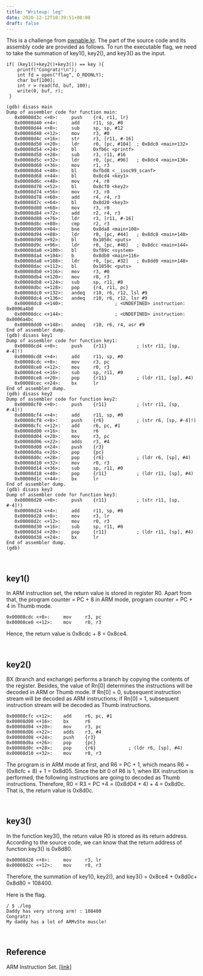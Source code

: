 ```yaml
---
title: "Writeup: leg"
date: 2020-12-12T10:39:51+08:00
draft: false
---
```


This is a challenge from [pwnable.kr](https://pwnable.kr/). The part of the source code and its assembly code are provided as follows. To run the executable flag, we need to take the summation of key1(), key2(), and key3() as the input. 

```
if( (key1()+key2()+key3()) == key ){
    printf("Congratz!\n");
    int fd = open("flag", O_RDONLY);
    char buf[100];
    int r = read(fd, buf, 100);
    write(0, buf, r);
 }
```

```
(gdb) disass main
Dump of assembler code for function main:
   0x00008d3c <+0>:     push    {r4, r11, lr}
   0x00008d40 <+4>:     add     r11, sp, #8
   0x00008d44 <+8>:     sub     sp, sp, #12
   0x00008d48 <+12>:    mov     r3, #0
   0x00008d4c <+16>:    str     r3, [r11, #-16]
   0x00008d50 <+20>:    ldr     r0, [pc, #104]  ; 0x8dc0 <main+132>
   0x00008d54 <+24>:    bl      0xfb6c <printf>
   0x00008d58 <+28>:    sub     r3, r11, #16
   0x00008d5c <+32>:    ldr     r0, [pc, #96]   ; 0x8dc4 <main+136>
   0x00008d60 <+36>:    mov     r1, r3
   0x00008d64 <+40>:    bl      0xfbd8 <__isoc99_scanf>
   0x00008d68 <+44>:    bl      0x8cd4 <key1>
   0x00008d6c <+48>:    mov     r4, r0
   0x00008d70 <+52>:    bl      0x8cf0 <key2>
   0x00008d74 <+56>:    mov     r3, r0
   0x00008d78 <+60>:    add     r4, r4, r3
   0x00008d7c <+64>:    bl      0x8d20 <key3>
   0x00008d80 <+68>:    mov     r3, r0
   0x00008d84 <+72>:    add     r2, r4, r3
   0x00008d88 <+76>:    ldr     r3, [r11, #-16]
   0x00008d8c <+80>:    cmp     r2, r3
   0x00008d90 <+84>:    bne     0x8da8 <main+108>
   0x00008d94 <+88>:    ldr     r0, [pc, #44]   ; 0x8dc8 <main+140>
   0x00008d98 <+92>:    bl      0x1050c <puts>
   0x00008d9c <+96>:    ldr     r0, [pc, #40]   ; 0x8dcc <main+144>
   0x00008da0 <+100>:   bl      0xf89c <system>
   0x00008da4 <+104>:   b       0x8db0 <main+116>
   0x00008da8 <+108>:   ldr     r0, [pc, #32]   ; 0x8dd0 <main+148>
   0x00008dac <+112>:   bl      0x1050c <puts>
   0x00008db0 <+116>:   mov     r3, #0
   0x00008db4 <+120>:   mov     r0, r3           
   0x00008db8 <+124>:   sub     sp, r11, #8         
   0x00008dbc <+128>:   pop     {r4, r11, pc}            
   0x00008dc0 <+132>:   andeq   r10, r6, r12, lsl #9            
   0x00008dc4 <+136>:   andeq   r10, r6, r12, lsr #9          
   0x00008dc8 <+140>:                   ; <UNDEFINED> instruction: 0x0006a4b0
   0x00008dcc <+144>:                   ; <UNDEFINED> instruction: 0x0006a4bc
   0x00008dd0 <+148>:   andeq   r10, r6, r4, asr #9           
End of assembler dump.            
(gdb) disass key1
Dump of assembler code for function key1:
   0x00008cd4 <+0>:     push    {r11}           ; (str r11, [sp, #-4]!)
   0x00008cd8 <+4>:     add     r11, sp, #0
   0x00008cdc <+8>:     mov     r3, pc
   0x00008ce0 <+12>:    mov     r0, r3
   0x00008ce4 <+16>:    sub     sp, r11, #0
   0x00008ce8 <+20>:    pop     {r11}           ; (ldr r11, [sp], #4)
   0x00008cec <+24>:    bx      lr
End of assembler dump.
(gdb) disass key2
Dump of assembler code for function key2:
   0x00008cf0 <+0>:     push    {r11}           ; (str r11, [sp, #-4]!)
   0x00008cf4 <+4>:     add     r11, sp, #0
   0x00008cf8 <+8>:     push    {r6}            ; (str r6, [sp, #-4]!)
   0x00008cfc <+12>:    add     r6, pc, #1
   0x00008d00 <+16>:    bx      r6
   0x00008d04 <+20>:    mov     r3, pc
   0x00008d06 <+22>:    adds    r3, #4
   0x00008d08 <+24>:    push    {r3}
   0x00008d0a <+26>:    pop     {pc}
   0x00008d0c <+28>:    pop     {r6}            ; (ldr r6, [sp], #4)
   0x00008d10 <+32>:    mov     r0, r3
   0x00008d14 <+36>:    sub     sp, r11, #0
   0x00008d18 <+40>:    pop     {r11}           ; (ldr r11, [sp], #4)
   0x00008d1c <+44>:    bx      lr
End of assembler dump.
(gdb) disass key3
Dump of assembler code for function key3:
   0x00008d20 <+0>:     push    {r11}           ; (str r11, [sp, #-4]!)
   0x00008d24 <+4>:     add     r11, sp, #0
   0x00008d28 <+8>:     mov     r3, lr
   0x00008d2c <+12>:    mov     r0, r3
   0x00008d30 <+16>:    sub     sp, r11, #0
   0x00008d34 <+20>:    pop     {r11}           ; (ldr r11, [sp], #4)
   0x00008d38 <+24>:    bx      lr
End of assembler dump.
(gdb)
```

<br>

## key1()

In ARM instruction set, the return value is stored in register R0. Apart from that, the program counter = PC + 8 in ARM mode, program counter = PC + 4 in Thumb mode. 

```
0x00008cdc <+8>:     mov     r3, pc
0x00008ce0 <+12>:    mov     r0, r3
```

Hence, the return value is 0x8cdc + 8 = 0x8ce4. 

<br>

## key2()

BX (branch and exchange) performs a branch by copying the contents of the register. Besides, the value of Rn[0] determines the instructions will be decoded in ARM or Thumb mode. If Rn[0] = 0, subsequent instruction stream will be decoded as ARM instructions; if Rn[0] = 1, subsequent instruction stream will be decoded as Thumb instructions. 

```
0x00008cfc <+12>:    add     r6, pc, #1
0x00008d00 <+16>:    bx      r6
0x00008d04 <+20>:    mov     r3, pc
0x00008d06 <+22>:    adds    r3, #4
0x00008d08 <+24>:    push    {r3}
0x00008d0a <+26>:    pop     {pc}
0x00008d0c <+28>:    pop     {r6}            ; (ldr r6, [sp], #4)
0x00008d10 <+32>:    mov     r0, r3
```

The program is in ARM mode at first, and R6 = PC + 1, which means R6 = (0x8cfc + 8) + 1 = 0x8d05. Since the bit 0 of R6 is 1, when BX instruction is performed, the following instructions are going to decoded as Thumb instructions. Therefore, R0 = R3 = PC +4 = (0x8d04 + 4) + 4 = 0x8d0c. That is, the return value is 0x8d0c. 

<br>

## key3()

In the function key3(), the return value R0 is stored as its return address. According to the source code, we can know that the return address of function key3() is 0x8d80. 

```
0x00008d28 <+8>:     mov     r3, lr
0x00008d2c <+12>:    mov     r0, r3
```

Therefore, the summation of key1(), key2(), and key3() = 0x8ce4 + 0x8d0c+ 0x8d80 = 108400. 

Here is the flag. 

```
/ $ ./leg
Daddy has very strong arm! : 108400
Congratz!
My daddy has a lot of ARMv5te muscle!
```

<br>

## Reference

ARM Instruction Set. [[link]](https://iitd-plos.github.io/col718/ref/arm-instructionset.pdf)



